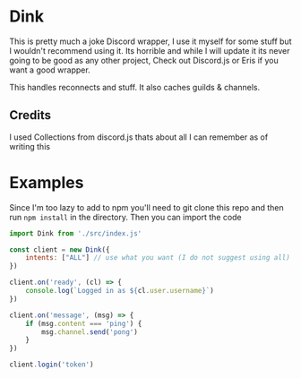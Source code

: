 # Dink

This is pretty much a joke Discord wrapper, I use it myself for some stuff but I wouldn't recommend using it. Its horrible and while I will update it its never going to be good as any other project, Check out Discord.js or Eris if you want a good wrapper.

This handles reconnects and stuff. It also caches guilds & channels.

## Credits

I used Collections from discord.js thats about all I can remember as of writing this

# Examples

Since I'm too lazy to add to npm you'll need to git clone this repo and then run `npm install` in the directory.
Then you can import the code

```js
import Dink from './src/index.js'

const client = new Dink({
    intents: ["ALL"] // use what you want (I do not suggest using all)
})

client.on('ready', (cl) => {
    console.log(`Logged in as ${cl.user.username}`)
})

client.on('message', (msg) => {
    if (msg.content === 'ping') {
        msg.channel.send('pong')
    }
})

client.login('token')
```